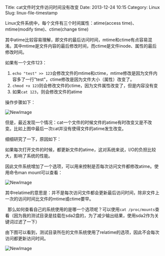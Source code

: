 Title: cat文件时文件访问时间没有改变
Date: 2013-12-24 10:15
Category: Linux
Slug: linux-file-timestamp

Linux文件系统中，每个文件有三个时间属性：atime(access time)、mtime(modify time)、ctime(change time)

其中atime比较容易理解，即文件的最后访问时间，mtime和ctime有点容易混淆。其中mtime是文件内容的最后修改时间，而ctime是文件inode、属性的最后修改时间。

如果有一个文件123：

1. `echo "test" >> 123`会修改文件的mtime和ctime，mtime修改是因为文件内容多了一行"test"，ctime修改是因为文件大小（属性）改变了。
2. `chmod +x 123`则会修改文件的ctime，因为文件属性改变了，但是内容没有变
3. 如果`cat 123`，则会修改文件的atime

操作步骤如下：

![NewImage](http://www.708luo.com/blog/wp-content/uploads/2013/12/NewImage.png "NewImage.png")


但是，最近发现一个情况：cat一个文件的时候文件的atime有时改变又是不改变。比如上图中最后一次cat并没有使得文件的atime发生改变。

细细研究了一下，原因如下：

如果每次打开文件的时候，都更新文件的atime，这对系统来说，I/O的负担比较大，影响了系统的性能。

因此文件系统增加了一个选项，可以用来控制是否每次访问文件都修改atime。使用命令man mount可以查看：

![NewImage](http://www.708luo.com/blog/wp-content/uploads/2013/12/NewImage1.png "NewImage.png")

其中relatime的意思是：并不是每次访问文件都会更新最后访问时间，除非文件上一次的访问时间比文件的mtime或ctime要早。

 
那么如何查看自己的系统使用的是哪一个选项呢？可以使用`cat /proc/mounts`查看（因为我的测试目录是挂载在sda2盘的，为了减少输出结果，使用sda2作为关键词过滤了一下）

由下图可以看到，测试目录所在的文件系统使用了relatime的选项，因此不会每次访问都更新访问时间。

![NewImage](http://www.708luo.com/blog/wp-content/uploads/2013/12/NewImage2.png "NewImage.png")

